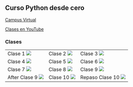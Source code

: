 ## Curso Python desde cero

[Campus Virtual](https://aulasvirtuales.bue.edu.ar)

[Clases en YouTube](https://www.youtube.com/playlist?list=PLR6qrffywxhB6FFTdb0Rm365aJ7lMU8eU)

### Clases

<table style="width:100%">
<tr>
<td>
Clase 1
<a href="https://youtu.be/dB1f7ZvfA3Q">
<img src="http://i3.ytimg.com/vi/dB1f7ZvfA3Q/maxresdefault.jpg">
</a>
</td>
<td>
Clase 2
<a href="https://youtu.be/v3KOSvG9IVE">
<img src="http://i3.ytimg.com/vi/v3KOSvG9IVE/maxresdefault.jpg">
</a>
</td>
<td>
Clase 3
<a href="https://youtu.be/_ynoniewVlM">
<img src="http://i3.ytimg.com/vi/_ynoniewVlM/maxresdefault.jpg">
</a>
</td>
</tr>
<tr>
<td>
Clase 4
<a href="https://youtu.be/RmsaiSpjv00">
<img src="http://i3.ytimg.com/vi/RmsaiSpjv00/maxresdefault.jpg">
</a>
</td>
<td>
Clase 5
<a href="https://youtu.be/kVclnmcTbq8">
<img src="http://i3.ytimg.com/vi/kVclnmcTbq8/maxresdefault.jpg">
</a>
</td>
<td>
Clase 6
<a href="https://youtu.be/cIjAR1hCJCg">
<img src="http://i3.ytimg.com/vi/cIjAR1hCJCg/maxresdefault.jpg">
</a>
</td>
</tr>
<tr>
<td>
Clase 7
<a href="https://youtu.be/cj2Vvq39o50">
<img src="http://i3.ytimg.com/vi/cj2Vvq39o50/maxresdefault.jpg">
</a>
</td>
<td>
Clase 8 
<a href="https://youtu.be/numwdKe_h2s">
<img src="http://i3.ytimg.com/vi/numwdKe_h2s/maxresdefault.jpg">
</a>
</td>
<td>
Clase 9
<a href="https://youtu.be/wdE_zWa3AFA">
<img src="http://i3.ytimg.com/vi/wdE_zWa3AFA/maxresdefault.jpg">
</a>
</td>
</tr>
<tr>
<td>
After Clase 9
<a href="https://youtu.be/BrlUaivUdm0">
<img src="http://i3.ytimg.com/vi/BrlUaivUdm0/maxresdefault.jpg">
</a>
</td>
<td>
Clase 10 
<a href="https://youtu.be/kzw432hk92c">
<img src="http://i3.ytimg.com/vi/kzw432hk92c/maxresdefault.jpg">
</a>
</td>
<td>
Repaso Clase 10
<a href="https://youtu.be/MW6DdjWmMUg">
<img src="http://i3.ytimg.com/vi/MW6DdjWmMUg/maxresdefault.jpg">
</a>
</td>
</tr>
</table>

